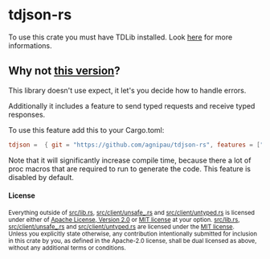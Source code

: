 # tdjson-rs

To use this crate you must have TDLib installed.
Look [here](https://github.com/agnipau/tdjson-sys/blob/master/README.md) for
more informations.

## Why not [this version](https://github.com/mersinvald/tdjson-rs)?

This library doesn't use expect, it let's you decide how to handle errors.

Additionally it includes a feature to send typed requests and receive typed
responses.

To use this feature add this to your Cargo.toml:

```toml
tdjson =  { git = "https://github.com/agnipau/tdjson-rs", features = ["types"] }
```

Note that it will significantly increase compile time, because there a lot of
proc macros that are required to run to generate the code. This feature is
disabled by default.

#### License

<sup>
Everything outside of <a href="src/lib.rs">src/lib.rs</a>, <a href="src/client/unsafe_.rs">src/client/unsafe_.rs</a> and <a href="src/client/untyped.rs">src/client/untyped.rs</a> is licensed under either of <a
href="LICENSE-APACHE">Apache License, Version 2.0</a> or <a
href="LICENSE-MIT">MIT license</a> at your option. <a href="src/lib.rs">src/lib.rs</a>, <a href="src/client/unsafe_.rs">src/client/unsafe_.rs</a> and <a href="src/client/untyped.rs">src/client/untyped.rs</a> are
licensed under the <a href="src/client/LICENSE-MIT">MIT license</a>.
</sup>

<br>

<sub>
Unless you explicitly state otherwise, any contribution intentionally submitted
for inclusion in this crate by you, as defined in the Apache-2.0 license, shall
be dual licensed as above, without any additional terms or conditions.
</sub>

